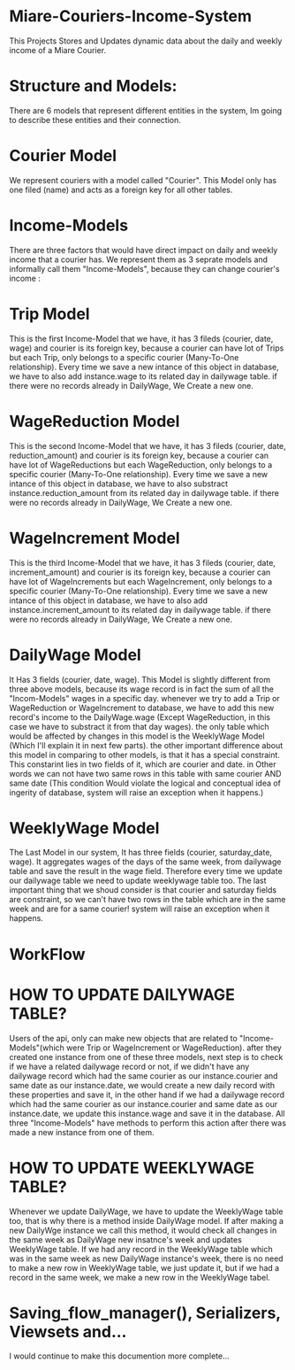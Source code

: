 # Miare-Couriers-Income-System
This Projects Stores and Updates dynamic data about the daily and weekly income of a Miare Courier. 

# Structure and Models:
There are 6 models that represent different entities in the system,
Im going to describe these entities and their connection. 

# Courier Model
We represent couriers with a model called "Courier".
This Model only has one filed (name) and acts as a foreign key for all other tables.

# Income-Models
There are three factors that would have direct impact on daily and weekly income that a courier has.
We represent them as 3 seprate models and informally call them "Income-Models", because they can change courier's income :

# Trip Model
This is the first Income-Model that we have, it has 3 fileds (courier, date, wage) and courier is its foreign key, because a courier can have lot of Trips
but each Trip, only belongs to a specific courier (Many-To-One relationship). Every time we save a new intance of this object in database, we have to also add instance.wage to its related day in dailywage table. if there were no records already in DailyWage, We Create a new one.

# WageReduction Model
This is the second Income-Model that we have, it has 3 fileds (courier, date, reduction_amount) and courier is its foreign key, because a courier can have lot of
WageReductions but each WageReduction, only belongs to a specific courier (Many-To-One relationship). Every time we save a new intance of this object in database, we have to also substract instance.reduction_amount from its related day in dailywage table. if there were no records already in DailyWage, We Create a new one.

# WageIncrement Model
This is the third Income-Model that we have, it has 3 fileds (courier, date, increment_amount) and courier is its foreign key, because a courier can have lot of
WageIncrements but each WageIncrement, only belongs to a specific courier (Many-To-One relationship). Every time we save a new intance of this object in database, we have to also add instance.increment_amount to its related day in dailywage table. if there were no records already in DailyWage, We Create a new one.

# DailyWage Model
It Has 3 fields (courier, date, wage). This Model is slightly different from three above models, because its wage record is in fact the sum of all the "Incom-Models" wages in a specific day. whenever we try to add a Trip or WageReduction or WageIncrement to database, we have to add this new record's income to the DailyWage.wage (Except WageReduction, in this case we have to substract it from that day wages). 
the only table which would be affected by changes in this model is the WeeklyWage Model (Which I'll explain it in next few parts). the other important difference about this model in comparing to other models, is that it has a special constraint.
This constarint lies in two fields of it, which are courier and date. in Other words we can not have two same rows in this table with same courier AND same date (This condition Would violate the logical and conceptual idea of ingerity of database, system will raise an exception when it happens.) 

# WeeklyWage Model
The Last Model in our system, It has three fields (courier, saturday_date, wage). It aggregates wages of the days of the same week, from dailywage table and save the result in the wage field. Therefore every time we update our dailywage table we need to update weeklywage table too. The last important thing that we shoud consider is that courier and saturday fields are constraint, so we can't have two rows in the table which are in the same week and are for a same courier! system will raise an exception when it happens.


# WorkFlow
# HOW TO UPDATE DAILYWAGE TABLE?
Users of the api, only can make new objects that are related to "Income-Models"(which were Trip or WageIncrement or WageReduction). after they created one instance from one of these three models, next step is to check if we have a related dailywage record or not, if we didn't have any dailywage record which had the same courier as our instance.courier and same date as our instance.date, we would create a new daily record with these properties and save it, in the other hand if we had a dailywage record which had the same courier as our instance.courier and same date as our instance.date, we update this instance.wage and save it in the database. All three "Income-Models" have methods to perform this action after there was made a new instance from one of them.

# HOW TO UPDATE WEEKLYWAGE TABLE?
Whenever we update DailyWage, we have to update the WeeklyWage table too, that is why there is a method inside DailyWage model. If after making a new DailyWge instance we call this method, it would check all changes in the same week as DailyWage new insatnce's week and updates WeeklyWage table. If we had any record in the WeeklyWage table which was in the same week as new DailyWage instance's week, there is no need to make a new row in WeeklyWage table, we just update it, but if we had a record in the same week, we make a new row in the WeeklyWage tabel.

# Saving_flow_manager(), Serializers, Viewsets and...
I would continue to make this documention more complete...
